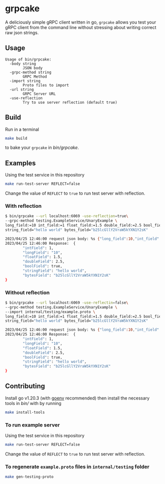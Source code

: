 # grpcake

A deliciously simple gRPC client written in go, `grpcake` allows you test your gRPC 
client from the command line without stressing about writing correct raw json strings.

## Usage 

```
Usage of bin/grpcake:
  -body string
        JSON body
  -grpc-method string
        GRPC Method
  -import string
        Proto files to import
  -url string
        GRPC Server URL
  -use-reflection
        Try to use server reflection (default true)
```

## Build

Run in a terminal

``` sh
make build
```
to bake your `grpcake` in _bin/grpcake_.

## Examples

Using the test service in this repository

```sh
make run-test-server REFLECT=false
```

Change the value of `REFLECT` to `true` to run test server with reflection.

### With reflection

```sh
$ bin/grpcake --url localhost:6069 -use-reflection=true\
--grpc-method testing.ExampleService/UnaryExample \
long_field:=10 int_field:=1 float_field:=1.5 double_field:=2.5 bool_field:=true \
string_field="hello world" bytes_field="b25lcGllY2VraW5kYXN1Y2sK"

2023/04/25 12:46:00 request json body: %s {"long_field":10,"int_field":1,"float_field":1.5,"double_field":2.5,"bool_field":true,"string_field":"hello world","bytes_field":"b25lcGllY2VraW5kYXN1Y2sK"}
2023/04/25 12:46:00 Response:  {
        "intField": 1,
        "longField": "10",
        "floatField": 1.5,
        "doubleField": 2.5,
        "boolField": true,
        "stringField": "hello world",
        "bytesField": "b25lcGllY2VraW5kYXN1Y2sK"
}
```

### Without reflection
```sh
$ bin/grpcake --url localhost:6069 -use-reflectin=false\
--grpc-method testing.ExampleService/UnaryExample \
--import internal/testing/example.proto \
long_field:=10 int_field:=1 float_field:=1.5 double_field:=2.5 bool_field:=true \
string_field="hello world" bytes_field="b25lcGllY2VraW5kYXN1Y2sK"

2023/04/25 12:46:00 request json body: %s {"long_field":10,"int_field":1,"float_field":1.5,"double_field":2.5,"bool_field":true,"string_field":"hello world","bytes_field":"b25lcGllY2VraW5kYXN1Y2sK"}
2023/04/25 12:46:00 Response:  {
        "intField": 1,
        "longField": "10",
        "floatField": 1.5,
        "doubleField": 2.5,
        "boolField": true,
        "stringField": "hello world",
        "bytesField": "b25lcGllY2VraW5kYXN1Y2sK"
}
```

## Contributing

Install go v1.20.3 (with [goenv](https://github.com/syndbg/goenv) recommended) then
install the necessary tools in _bin/_ with by running

```sh
make install-tools
```

### To run example server

Using the test service in this repository
```sh
make run-test-server REFLECT=false
```
Change the value of `REFLECT` to `true` to run test server with reflection.

### To regenerate `example.proto` files in `internal/testing` folder

 ```sh
 make gen-testing-proto
 ```
